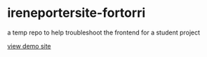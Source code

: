 # ireneportersite-fortorri
a temp repo to help troubleshoot the frontend for a student project

[view demo site](https://johndoenma.github.io/ireneportersite-fortorri/)
